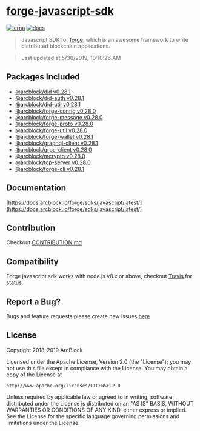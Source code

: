 # [forge-javascript-sdk](https://github.com/ArcBlock/forge-js)

[![lerna](https://img.shields.io/badge/maintained%20with-lerna-cc00ff.svg)](https://lernajs.io/)
[![docs](https://img.shields.io/badge/powered%20by-arcblock-green.svg)](https://docs.arcblock.io)

> Javascript SDK for [forge](https://docs.arcblock.io/forge/latest/), which is an awesome framework to write distributed blockchain applications.

> Last updated at 5/30/2019, 10:10:26 AM

## Packages Included

- [@arcblock/did v0.28.1](./packages/did)
- [@arcblock/did-auth v0.28.1](./packages/did-auth)
- [@arcblock/did-util v0.28.1](./packages/did-util)
- [@arcblock/forge-config v0.28.0](./packages/forge-config)
- [@arcblock/forge-message v0.28.0](./packages/forge-message)
- [@arcblock/forge-proto v0.28.0](./packages/forge-proto)
- [@arcblock/forge-util v0.28.0](./packages/forge-util)
- [@arcblock/forge-wallet v0.28.1](./packages/forge-wallet)
- [@arcblock/graphql-client v0.28.1](./packages/graphql-client)
- [@arcblock/grpc-client v0.28.0](./packages/grpc-client)
- [@arcblock/mcrypto v0.28.0](./packages/mcrypto)
- [@arcblock/tcp-server v0.28.0](./packages/tcp-server)
- [@arcblock/forge-cli v0.28.1](./apps/forge-cli)

## Documentation

[https://docs.arcblock.io/forge/sdks/javascript/latest/](https://docs.arcblock.io/forge/sdks/javascript/latest/)

## Contribution

Checkout [CONTRIBUTION.md](./CONTRIBUTION.md)

## Compatibility

Forge javascript sdk works with node.js v8.x or above, checkout [Travis](https://travis-ci.com/ArcBlock/forge-js/builds) for status.

## Report a Bug?

Bugs and feature requests please create new issues [here](https://github.com/ArcBlock/forge-js/issues)

## License

Copyright 2018-2019 ArcBlock

Licensed under the Apache License, Version 2.0 (the "License");
you may not use this file except in compliance with the License.
You may obtain a copy of the License at

    http://www.apache.org/licenses/LICENSE-2.0

Unless required by applicable law or agreed to in writing, software
distributed under the License is distributed on an "AS IS" BASIS,
WITHOUT WARRANTIES OR CONDITIONS OF ANY KIND, either express or implied.
See the License for the specific language governing permissions and
limitations under the License.
